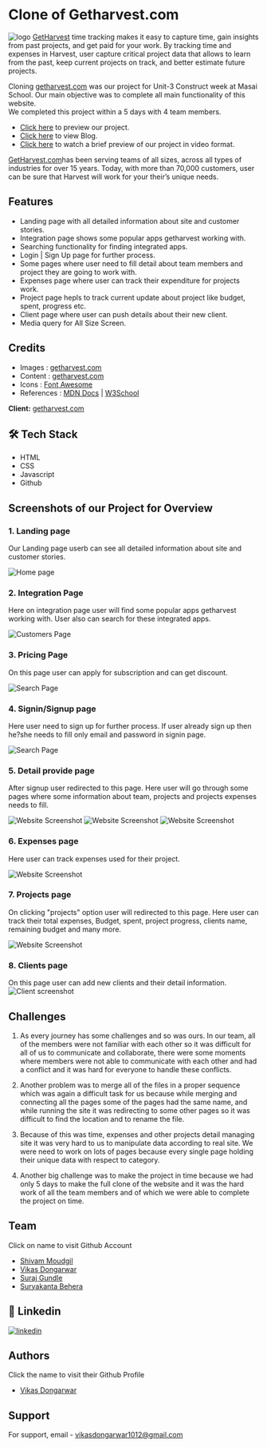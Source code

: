 # Clone of Getharvest.com
![logo](https://www.getharvest.com/hubfs/featured-image-home%20%281%29.png)
[GetHarvest](https://www.getharvest.com/) time tracking makes it easy to capture time, gain insights from past projects, and get paid for your work. By tracking time and expenses in Harvest, user capture critical project data that allows to learn from the past, keep current projects on track, and better estimate future projects.

Cloning [getharvest.com](https://www.getharvest.com/) was our project for Unit-3 Construct week at Masai School. Our main objective was to complete all main functionality of this website.  
We completed this project within a 5 days with 4 team members.

- [Click here](https://spiffy-chaja-91826a.netlify.app/) to preview our project.
- [Click here](https://medium.com/@vikasdongarwar1012/collaborative-project-getharvest-com-website-clone-9a9d38eae423) to view Blog.
- [Click here](https://drive.google.com/file/d/1law_foR11ViurLJZeSwif2vNm7WfE7Hi/view?usp=sharing) to watch a brief preview of our project in video format.


[GetHarvest.com](https://www.getharvest.com/)has been serving teams of all sizes, across all types of industries for over 15 years. Today, with more than 70,000 customers, user can be sure that Harvest will work for your their’s unique needs.



## Features
- Landing page with all detailed information about site and customer stories.
- Integration page shows some popular apps getharvest working with.
- Searching functionality for finding integrated apps. 
- Login | Sign Up page for further process.
- Some pages where user need to fill detail about team members and project they are going to work with.
- Expenses page where user can track their expenditure for projects work.
- Project page hepls to track current update about project like budget, spent, progress etc.
- Client page where user can push details about their new client.
- Media query for All Size Screen.

## Credits

- Images : [getharvest.com](https://www.getharvest.com/)
- Content : [getharvest.com](https://www.getharvest.com/)
- Icons : [Font Awesome](https://fontawesome.com/)
- References : [MDN Docs](https://developer.mozilla.org/en-US/) | [W3School](https://www.w3schools.com/) 

**Client:** [getharvest.com](https://www.getharvest.com/)

## 🛠 Tech Stack

- HTML
- CSS
- Javascript
- Github

## Screenshots of our Project for Overview

### 1. Landing page

Our Landing page userb can see all detailed information about site and customer stories.

![Home page](https://miro.medium.com/max/720/1*UkRiwL0CMUNBYWmM3wDHlA.png)

### 2. Integration Page

Here on integration page user will find some popular apps getharvest working with. User also can search for these integrated apps. 

![Customers Page](https://miro.medium.com/max/720/1*gYuOX-B5v_CgxRYfueFN0g.png)


### 3. Pricing Page

On this page user can apply for subscription and can get discount.

![Search Page](https://miro.medium.com/max/720/1*4g6Wq_ClfzCFSMUJEg-sMQ.png)

### 4. Signin/Signup page

Here user need to sign up for further process. If user already sign up then he?she needs to fill only email and password in signin page.

![Search Page](https://miro.medium.com/max/720/1*PJY4tWdxLNnRONcBjzGZXQ.png)

### 5. Detail provide page

After signup user redirected to this page. Here user will go through some pages where some information about team, projects and projects expenses needs to fill.

![Website Screenshot](https://miro.medium.com/max/720/1*0OavcyJeQJSwRyWCD9LA2Q.png)
![Website Screenshot](https://miro.medium.com/max/720/1*EP8tb-BosgTMFirA7qVn8Q.png)
![Website Screenshot](https://miro.medium.com/max/720/1*WoEkdnxf-j5D5hNLf_gRZQ.png)

### 6. Expenses page

Here user can track expenses used for their project.

![Website Screenshot](https://miro.medium.com/max/720/1*iz9ibc1oZs7LRQ6pX-lGMA.png)

### 7. Projects page

On clicking "projects" option user will redirected to this page. Here user can track their total expenses, Budget, spent, project progress, clients name, remaining budget and many more.

![Website Screenshot](https://miro.medium.com/max/720/1*Zlxx9m0IFvziXi-AvlSWkg.png)

### 8. Clients page

On this page user can add new clients and their detail information.
![Client screenshot](https://miro.medium.com/max/720/1*9vhxYfctmZ7rQnj-z_6dGw.png)


## Challenges

1. As every journey has some challenges and so was ours. In our team, all of the members were not familiar with each other so it was difficult for all of us to communicate and collaborate, there were some moments where members were not able to communicate with each other and had a conflict and it was hard for everyone to handle these conflicts.

2. Another problem was to merge all of the files in a proper sequence which was again a difficult task for us because while merging and connecting all the pages some of the pages had the same name, and while running the site it was redirecting to some other pages so it was difficult to find the location and to rename the file.

3. Because of this was time, expenses and other projects detail managing site it was very hard to us to manipulate data according to real site. We were need to work on lots of pages because every single page holding their unique data with respect to category.

4. Another big challenge was to make the project in time because we had only 5 days to make the full clone of the website and it was the hard work of all the team members and of which we were able to complete the project on time.
 

## Team
Click on name to visit Github Account
- [Shivam Moudgil](https://github.com/Shivam-Moudgil)
- [Vikas Dongarwar](https://github.com/vikasdongarwar)
- [Suraj Gundle](https://github.com/SurajGundle)
- [Suryakanta Behera](https://github.com/suryakantajsp9)

## 🔗 Linkedin

[![linkedin](https://img.shields.io/badge/linkedin-0A66C2?style=for-the-badge&logo=linkedin&logoColor=white)](https://www.linkedin.com/in/vikas-dongarwar-4254b0253/)


## Authors
Click the name to visit their Github Profile
- [Vikas Dongarwar](https://github.com/vikasdongarwar)

## Support

For support, email - [vikasdongarwar1012@gmail.com](mailto:vikasdongarwar1012@gmail.com)

